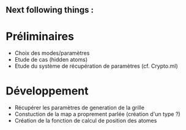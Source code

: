 Next following things : 
------------------------

# Préliminaires
- Choix des modes/paramètres
- Etude de cas (hidden atoms)
- Etude du système de récupération de paramètres (cf. Crypto.ml)

# Développement
- Récupérer les paramètres de generation de la grille
- Constuction de la map a proprement parlée (création d'un type ?)
- Création de la fonction de calcul de position des atomes
